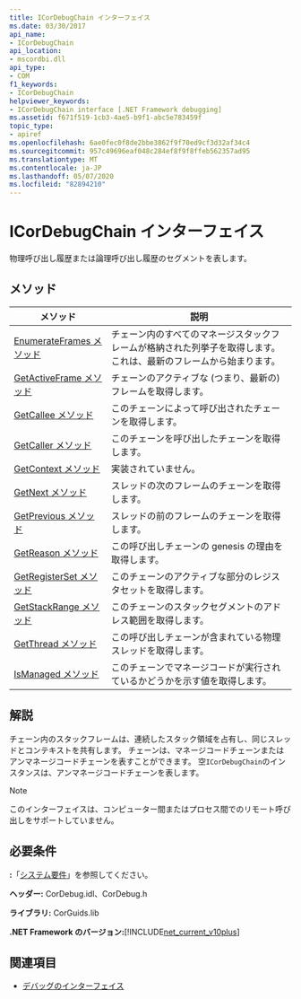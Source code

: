 ```yaml
---
title: ICorDebugChain インターフェイス
ms.date: 03/30/2017
api_name:
- ICorDebugChain
api_location:
- mscordbi.dll
api_type:
- COM
f1_keywords:
- ICorDebugChain
helpviewer_keywords:
- ICorDebugChain interface [.NET Framework debugging]
ms.assetid: f671f519-1cb3-4ae5-b9f1-abc5e783459f
topic_type:
- apiref
ms.openlocfilehash: 6ae0fec0f8de2bbe3862f9f70ed9cf3d32af34c4
ms.sourcegitcommit: 957c49696eaf048c284ef8f9f8ffeb562357ad95
ms.translationtype: MT
ms.contentlocale: ja-JP
ms.lasthandoff: 05/07/2020
ms.locfileid: "82894210"
---
```

# <a name="icordebugchain-interface"></a>ICorDebugChain インターフェイス

物理呼び出し履歴または論理呼び出し履歴のセグメントを表します。  
  
## <a name="methods"></a>メソッド  
  
|メソッド|説明|  
|------------|-----------------|  
|[EnumerateFrames メソッド](icordebugchain-enumerateframes-method.md)|チェーン内のすべてのマネージスタックフレームが格納された列挙子を取得します。これは、最新のフレームから始まります。|  
|[GetActiveFrame メソッド](icordebugchain-getactiveframe-method.md)|チェーンのアクティブな (つまり、最新の) フレームを取得します。|  
|[GetCallee メソッド](icordebugchain-getcallee-method.md)|このチェーンによって呼び出されたチェーンを取得します。|  
|[GetCaller メソッド](icordebugchain-getcaller-method.md)|このチェーンを呼び出したチェーンを取得します。|  
|[GetContext メソッド](icordebugchain-getcontext-method.md)|実装されていません。|  
|[GetNext メソッド](icordebugchain-getnext-method.md)|スレッドの次のフレームのチェーンを取得します。|  
|[GetPrevious メソッド](icordebugchain-getprevious-method.md)|スレッドの前のフレームのチェーンを取得します。|  
|[GetReason メソッド](icordebugchain-getreason-method.md)|この呼び出しチェーンの genesis の理由を取得します。|  
|[GetRegisterSet メソッド](icordebugchain-getregisterset-method.md)|このチェーンのアクティブな部分のレジスタセットを取得します。|  
|[GetStackRange メソッド](icordebugchain-getstackrange-method.md)|このチェーンのスタックセグメントのアドレス範囲を取得します。|  
|[GetThread メソッド](icordebugchain-getthread-method.md)|この呼び出しチェーンが含まれている物理スレッドを取得します。|  
|[IsManaged メソッド](icordebugchain-ismanaged-method.md)|このチェーンでマネージコードが実行されているかどうかを示す値を取得します。|  
  
## <a name="remarks"></a>解説  
 チェーン内のスタックフレームは、連続したスタック領域を占有し、同じスレッドとコンテキストを共有します。 チェーンは、マネージコードチェーンまたはアンマネージコードチェーンを表すことができます。 空`ICorDebugChain`のインスタンスは、アンマネージコードチェーンを表します。  
  
> [!NOTE]
> このインターフェイスは、コンピューター間またはプロセス間でのリモート呼び出しをサポートしていません。  
  
## <a name="requirements"></a>必要条件  
 **:**「[システム要件](../../get-started/system-requirements.md)」を参照してください。  
  
 **ヘッダー:** CorDebug.idl、CorDebug.h  
  
 **ライブラリ:** CorGuids.lib  
  
 **.NET Framework のバージョン:**[!INCLUDE[net_current_v10plus](../../../../includes/net-current-v10plus-md.md)]  
  
## <a name="see-also"></a>関連項目

- [デバッグのインターフェイス](debugging-interfaces.md)
